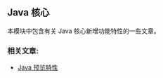 ## Java 核心

本模块中包含有关 Java 核心新增功能特性的一些文章。

### 相关文章: 
- [Java 预览特性](https://track.ossez.com/articles/OSS-A-62628410/Java)
